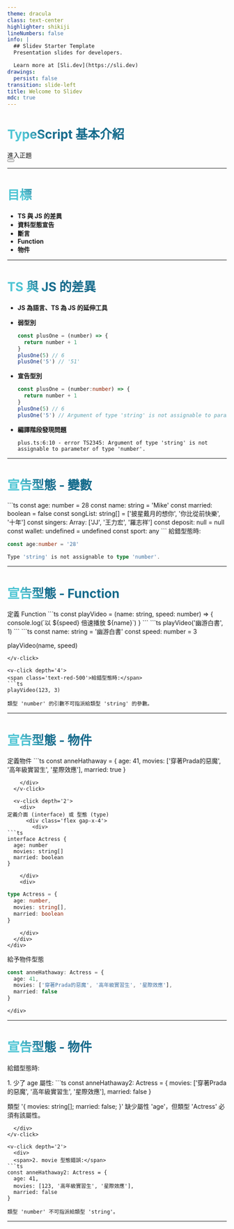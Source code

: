 ```yaml
---
theme: dracula
class: text-center
highlighter: shikiji
lineNumbers: false
info: |
  ## Slidev Starter Template
  Presentation slides for developers.

  Learn more at [Sli.dev](https://sli.dev)
drawings:
  persist: false
transition: slide-left
title: Welcome to Slidev
mdc: true
---
```


# TypeScript 基本介紹

<div class="pt-12">
  <span @click="$slidev.nav.next" class="px-2 py-1 rounded cursor-pointer" hover="bg-white bg-opacity-10">
    進入正題 <carbon:arrow-right class="inline"/>
  </span>
</div>

<div class="abs-br m-6 flex gap-2">
  <button @click="$slidev.nav.openInEditor()" title="Open in Editor" class="text-xl slidev-icon-btn opacity-50 !border-none !hover:text-white">
    <carbon:edit />
  </button>
  <a href="https://github.com/slidevjs/slidev" target="_blank" alt="GitHub" title="Open in GitHub"
    class="text-xl slidev-icon-btn opacity-50 !border-none !hover:text-white">
    <carbon-logo-github />
  </a>
</div>

---

# 目標

-  **TS 與 JS 的差異**
- **資料型態宣告**
- **斷言**
- **Function**
- **物件**

<style>
h1 {
  background-color: #2B90B6;
  background-image: linear-gradient(45deg, #4EC5D4 10%, #146b8c 20%);
  background-size: 100%;
  -webkit-background-clip: text;
  -moz-background-clip: text;
  -webkit-text-fill-color: transparent;
  -moz-text-fill-color: transparent;
}
</style>

---

# TS 與 JS 的差異

- **JS 為語言、TS 為 JS 的延伸工具**
- **弱型別**
  ```js
  const plusOne = (number) => {
    return number + 1
  }
  plusOne(5) // 6
  plusOne('5') // '51'
  ```

- **宣告型別**
  ```ts
  const plusOne = (number:number) => {
    return number + 1
  }
  plusOne(5) // 6
  plusOne('5') // Argument of type 'string' is not assignable to parameter of type 'number'.
  ```

- **編譯階段發現問題**
  ```
  plus.ts:6:10 - error TS2345: Argument of type 'string' is not assignable to parameter of type 'number'.
  ```

---

# 宣告型態 - 變數

<v-click>
```ts
const age: number = 28
const name: string = 'Mike'
const married: boolean = false
const songList: string[] = ['披星戴月的想你', '你比從前快樂', '十年']
const singers: Array<string>: ['JJ', '王力宏', '羅志祥']
const deposit: null = null
const wallet: undefined = undefined
const sport: any
```
</v-click>
<v-click depth='2'>
<span class='text-red-500'>給錯型態時:</span>

```ts
const age:number = '28'

Type 'string' is not assignable to type 'number'.
```
</v-click>

---

# 宣告型態 - Function

<v-click>
定義 Function
```ts
const playVideo = (name: string, speed: number) => {
  console.log(`以 ${speed} 倍速播放 ${name}`)
}
```
</v-click>

<v-click depth='2'>
```ts
playVideo('幽游白書', 1)
```
</v-click>

<v-click depth='3'>
```ts
const name: string = '幽游白書'
const speed: number = 3

playVideo(name, speed)
```
</v-click>

<v-click depth='4'>
<span class='text-red-500'>給錯型態時:</span>
```ts
playVideo(123, 3)

類型 'number' 的引數不可指派給類型 'string' 的參數。
```
</v-click>

---

# 宣告型態 - 物件

<div class='flex gap-x-10'>
  <v-click depth='1'>
    <div>
定義物件
```ts
const anneHathaway = {
  age: 41,
  movies: ['穿著Prada的惡魔', '高年級實習生', '星際效應'],
  married: true
}

```
    </div>
  </v-click>

  <v-click depth='2'>
    <div>
定義介面 (interface) 或 型態 (type)
      <div class='flex gap-x-4'>
        <div>
```ts
interface Actress {
  age: number
  movies: string[]
  married: boolean
}
```
        </div>
        <div>
```ts
type Actress = {
  age: number,
  movies: string[],
  married: boolean
}
```
        </div>
      </div>
    </div>
  </v-click>
</div>

<v-click depth='4'>
  <span>給予物件型態</span>
  <div class='flex gap-x-10'>
    <div>

```ts
const anneHathaway: Actress = {
  age: 41,
  movies: ['穿著Prada的惡魔', '高年級實習生', '星際效應'],
  married: false
}
```
    </div>
  </div>
</v-click>

---

# 宣告型態 - 物件

<span class='text-red-500'>給錯型態時:</span>

<v-click>
  <div>
  <span>1. 少了 age 屬性:</span>
```ts
const anneHathaway2: Actress = {
  movies: ['穿著Prada的惡魔', '高年級實習生', '星際效應'],
  married: false
}

類型 '{ movies: string[]; married: false; }' 缺少屬性 'age'，但類型 'Actress' 必須有該屬性。
```
  </div>
</v-click>

<v-click depth='2'>
  <div>
  <span>2. movie 型態錯誤:</span>
```ts
const anneHathaway2: Actress = {
  age: 41,
  movies: [123, '高年級實習生', '星際效應'],
  married: false
}

類型 'number' 不可指派給類型 'string'。
```
  </div>
</v-click>

---
